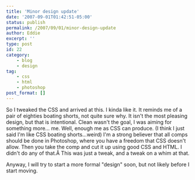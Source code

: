 ```yaml
---
title: 'Minor design update'
date: '2007-09-01T01:42:51-05:00'
status: publish
permalink: /2007/09/01/minor-design-update
author: Eddie
excerpt: ''
type: post
id: 22
category:
    - blog
    - design
tag:
    - css
    - html
    - photoshop
post_format: []
---
```

So I tweaked the CSS and arrived at this. I kinda like it. It reminds me of a pair of eighties boating shorts, not quite sure why. It isn't the most pleasing design, but that is intentional. Clean wasn't the goal, I was aiming for something more... me. Well, enough me as CSS can produce. (I think I just said I'm like CSS boating shorts...weird) I'm a strong believer that all comps should be done in Photoshop, where you have a freedom that CSS doesn't allow. Then you take the comp and cut it up using good CSS and HTML. I didn't do any of that.Â This was just a tweak, and a tweak on a whim at that.

Anyway, I will try to start a more formal "design" soon, but not likely before I start moving.